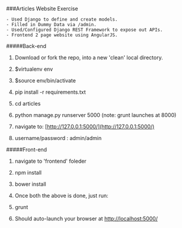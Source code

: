 ###Articles Website Exercise

	- Used Django to define and create models.
	- Filled in Dummy Data via /admin.
	- Used/Configured Django REST Framework to expose out APIs.
	- Frontend 2 page website using AngularJS.


#####Back-end
1. Download or fork the repo, into a new 'clean' local directory.

2. $virtualenv env

3. $source env/bin/activate

4. pip install -r requirements.txt

5. cd articles

6. python manage.py runserver 5000 (note: grunt launches at 8000)

7. navigate to: [http://127.0.0.1:5000/](http://127.0.0.1:5000/)

8. username/password : admin/admin



#####Front-end
1. navigate to 'frontend' foleder

2. npm install

3. bower install

4. Once both the above is done, just run:

5. grunt

6. Should auto-launch your browser at [http://localhost:5000/](http://localhost:5000/)
